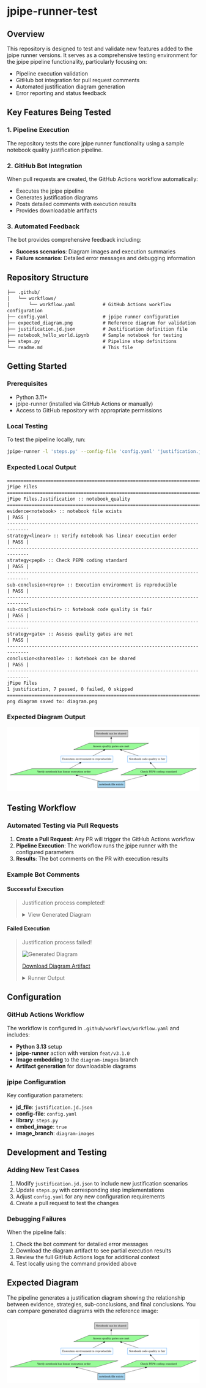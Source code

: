 # jpipe-runner-test

## Overview

This repository is designed to test and validate new features added to the jpipe runner versions. It serves as a comprehensive testing environment for the jpipe pipeline functionality, particularly focusing on:

- Pipeline execution validation
- GitHub bot integration for pull request comments
- Automated justification diagram generation
- Error reporting and status feedback

## Key Features Being Tested

### 1. Pipeline Execution
The repository tests the core jpipe runner functionality using a sample notebook quality justification pipeline.

### 2. GitHub Bot Integration
When pull requests are created, the GitHub Actions workflow automatically:
- Executes the jpipe pipeline
- Generates justification diagrams
- Posts detailed comments with execution results
- Provides downloadable artifacts

### 3. Automated Feedback
The bot provides comprehensive feedback including:
- **Success scenarios**: Diagram images and execution summaries
- **Failure scenarios**: Detailed error messages and debugging information

## Repository Structure

```
├── .github/
│   └── workflows/
│       └── workflow.yaml          # GitHub Actions workflow configuration
├── config.yaml                    # jpipe runner configuration
├── expected_diagram.png           # Reference diagram for validation
├── justification.jd.json          # Justification definition file
├── notebook_hello_world.ipynb     # Sample notebook for testing
├── steps.py                       # Pipeline step definitions
└── readme.md                      # This file
```

## Getting Started

### Prerequisites

- Python 3.11+
- jpipe-runner (installed via GitHub Actions or manually)
- Access to GitHub repository with appropriate permissions

### Local Testing

To test the pipeline locally, run:

```sh
jpipe-runner -l 'steps.py' --config-file 'config.yaml' 'justification.jd.json' --format svg -o .
```

### Expected Local Output

```text
==============================================================================
jPipe Files
==============================================================================
jPipe Files.Justification :: notebook_quality
==============================================================================
evidence<notebook> :: notebook file exists                            | PASS |
------------------------------------------------------------------------------
strategy<linear> :: Verify notebook has linear execution order        | PASS |
------------------------------------------------------------------------------
strategy<pep8> :: Check PEP8 coding standard                          | PASS |
------------------------------------------------------------------------------
sub-conclusion<repro> :: Execution environment is reproducible        | PASS |
------------------------------------------------------------------------------
sub-conclusion<fair> :: Notebook code quality is fair                 | PASS |
------------------------------------------------------------------------------
strategy<gate> :: Assess quality gates are met                        | PASS |
------------------------------------------------------------------------------
conclusion<shareable> :: Notebook can be shared                       | PASS |
------------------------------------------------------------------------------
jPipe Files
1 justification, 7 passed, 0 failed, 0 skipped
==============================================================================
png diagram saved to: diagram.png
```

### Expected Diagram Output

![Expected Diagram Output](expected_diagram.png)

## Testing Workflow

### Automated Testing via Pull Requests

1. **Create a Pull Request**: Any PR will trigger the GitHub Actions workflow
2. **Pipeline Execution**: The workflow runs the jpipe runner with the configured parameters
3. **Results**: The bot comments on the PR with execution results

### Example Bot Comments

#### Successful Execution
> Justification process completed!
> <details><summary>View Generated Diagram</summary>
> ![Generated Diagram](https://raw.githubusercontent.com/.../diagram.svg)
> 
> [Download Diagram Artifact](https://github.com/.../artifacts/...)
></details>


#### Failed Execution

> Justification process failed!
> 
> ![Generated Diagram](https://raw.githubusercontent.com/.../diagram.svg)
> 
> [Download Diagram Artifact](https://github.com/.../artifacts/...)
> 
> <details><summary>Runner Output</summary>
> 
> ```
> ERROR - validate():297 - 2025-09-15 16:49:57,935 - > [MissingVariableValidator]
> Pipeline validation error: missing variable.
>   • Function 'check_notebook_exists' declares that it consumes variable 'notebook_path',
>     but no producer for this variable is found in the pipeline,
>     nor is it provided in the 'main' context.
>   • To fix:
>     - Ensure that some earlier function produces 'notebook_path', or
>     - Provide '{var}' via config/context,
>     so that 'check_notebook_exists' can consume it.
> ```
>
></details>

## Configuration

### GitHub Actions Workflow

The workflow is configured in `.github/workflows/workflow.yaml` and includes:

- **Python 3.13** setup
- **jpipe-runner** action with version `feat/v3.1.0`
- **Image embedding** to the `diagram-images` branch
- **Artifact generation** for downloadable diagrams

### jpipe Configuration

Key configuration parameters:
- **jd_file**: `justification.jd.json`
- **config-file**: `config.yaml`
- **library**: `steps.py`
- **embed_image**: `true`
- **image_branch**: `diagram-images`

## Development and Testing

### Adding New Test Cases

1. Modify `justification.jd.json` to include new justification scenarios
2. Update `steps.py` with corresponding step implementations
3. Adjust `config.yaml` for any new configuration requirements
4. Create a pull request to test the changes

### Debugging Failures

When the pipeline fails:
1. Check the bot comment for detailed error messages
2. Download the diagram artifact to see partial execution results
3. Review the full GitHub Actions logs for additional context
4. Test locally using the command provided above

## Expected Diagram

The pipeline generates a justification diagram showing the relationship between evidence, strategies, sub-conclusions, and final conclusions. You can compare generated diagrams with the reference image:

![Expected Diagram](expected_diagram.png)
